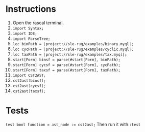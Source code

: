 # Instructions
1. Open the rascal terminal.
2. `import Syntax;`
3. `import IDE;`
4. `import ParseTree;`
5. `loc binPath = |project://sle-rug/examples/binary.myql|;`
6. `loc cycPath = |project://sle-rug/examples/cyclic.myql|;`
7. `loc taxPath = |project://sle-rug/examples/tax.myql|;`
8. `start[Form] binsf = parse(#start[Form], binPath);`
9. `start[Form] cycsf = parse(#start[Form], cycPath);`
10. `start[Form] taxsf = parse(#start[Form], taxPath);`
11. `import CST2AST;`
12. `cst2ast(binsf);`
13. `cst2ast(cycsf);`
14. `cst2ast(taxsf);`


# Tests
```test bool function = ast_node := cst2ast;```
Then run it with `:test`
